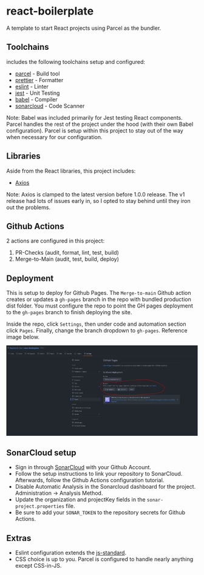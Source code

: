 # react-boilerplate

A template to start React projects using Parcel as the bundler.

## Toolchains

includes the following toolchains setup and configured:

-   [parcel](https://parceljs.org/) - Build tool
-   [prettier](https://prettier.io/) - Formatter
-   [eslint](https://eslint.org/) - Linter
-   [jest](https://jestjs.io/) - Unit Testing
-   [babel](https://babeljs.io/) - Compiler
-   [sonarcloud](https://www.sonarsource.com/products/sonarcloud/) - Code Scanner

Note: Babel was included primarily for Jest testing React components. Parcel handles the rest of the project under the hood (with their own Babel configuration). Parcel is setup within this project to stay out of the way when necessary for our configuration.

## Libraries

Aside from the React libraries, this project includes:

-   [Axios](https://axios-http.com/)

Note: Axios is clamped to the latest version before 1.0.0 release. The v1 release had lots of issues early in, so I opted to stay behind until they iron out the problems.

## Github Actions

2 actions are configured in this project:

1.  PR-Checks (audit, format, lint, test, build)
2.  Merge-to-Main (audit, test, build, deploy)

## Deployment

This is setup to deploy for Github Pages. The `Merge-to-main` Github action creates or updates a `gh-pages` branch in the repo with bundled production dist folder. You must configure the repo to point the GH pages deployment to the `gh-pages` branch to finish deploying the site.

Inside the repo, click `Settings`, then under code and automation section click `Pages`. Finally, change the branch dropdown to `gh-pages`. Reference image below.

![github pages setup info](./docs/gh-pages-setup.jpg)

## SonarCloud setup

-   Sign in through [SonarCloud](https://sonarcloud.io) with your Github Account.
-   Follow the setup instructions to link your repository to SonarCloud. Afterwards, follow the Github Actions configuration tutorial.
-   Disable Automatic Analysis in the Sonarcloud dashboard for the project. Administration -> Analysis Method.
-   Update the organization and projectKey fields in the `sonar-project.properties` file.
-   Be sure to add your `SONAR_TOKEN` to the repository secrets for Github Actions.

## Extras

-   Eslint configuration extends the [js-standard](https://standardjs.com/).
-   CSS choice is up to you. Parcel is configured to handle nearly anything except CSS-in-JS.
